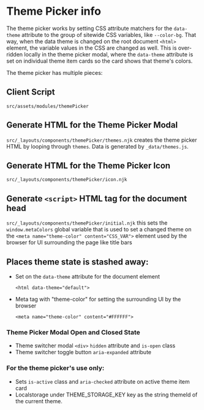 # Theme Picker info

The theme picker works by setting CSS attribute matchers for the `data-theme` attribute to the group of sitewide CSS variables, like `--color-bg`. That way, when the data theme is changed on the root document `<html>` element, the variable values in the CSS are changed as well. This is over-ridden locally in the theme picker modal, where the `data-theme` attribute is set on individual theme item cards so the card shows that theme's colors.

The theme picker has multiple pieces:

## Client Script

`src/assets/modules/themePicker`


## Generate HTML for the Theme Picker Modal

`src/_layouts/components/themePicker/themes.njk` creates the theme picker HTML by looping through `themes`. Data is generated by `_data/themes.js`.


## Generate HTML for the Theme Picker Icon

`src/_layouts/components/themePicker/icon.njk`


## Generate `<script>` HTML tag for the document head

`src/_layouts/components/themePicker/initial.njk` this sets the `window.metaColors` global variable that is used to set a changed theme on the `<meta name="theme-color" content="CSS_VAR">` element used by the browser for UI surrounding the page like title bars


## Places theme state is stashed away:

- Set on the `data-theme` attribute for the document element

  `<html data-theme="default">`


- Meta tag with "theme-color" for setting the surrounding UI by the browser

  `<meta name="theme-color" content="#FFFFFF">`


### Theme Picker Modal Open and Closed State

- Theme switcher modal `<div>` `hidden` attribute and `is-open` class
- Theme switcher toggle button `aria-expanded` attribute


### For the theme picker's use only:

- Sets `is-active` class and `aria-checked` attribute on active theme item card
- Localstorage under THEME_STORAGE_KEY key as the string themeId of the current theme.
